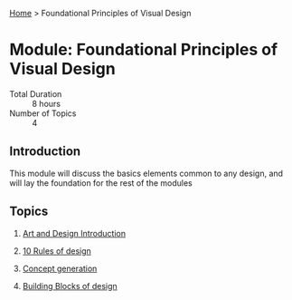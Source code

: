 [Home](../index.md) > Foundational Principles of Visual Design

# Module: Foundational Principles of Visual Design

<dl>
<dt>Total Duration</dt>
<dd>8 hours</dd>
<dt>Number of Topics</dt>
<dd>4</dd>
</dl>


## Introduction

This module will discuss the basics elements common to any design, and will lay the foundation for the rest of the modules

## Topics

1. [Art and Design Introduction](./art-and-design-introduction.md)

2. [10 Rules of design](./ten-rules-of-design.md)

3. [Concept generation](./concept-generation.md)

4. [Building Blocks of design](./building-blocks-of-design.md)

   
